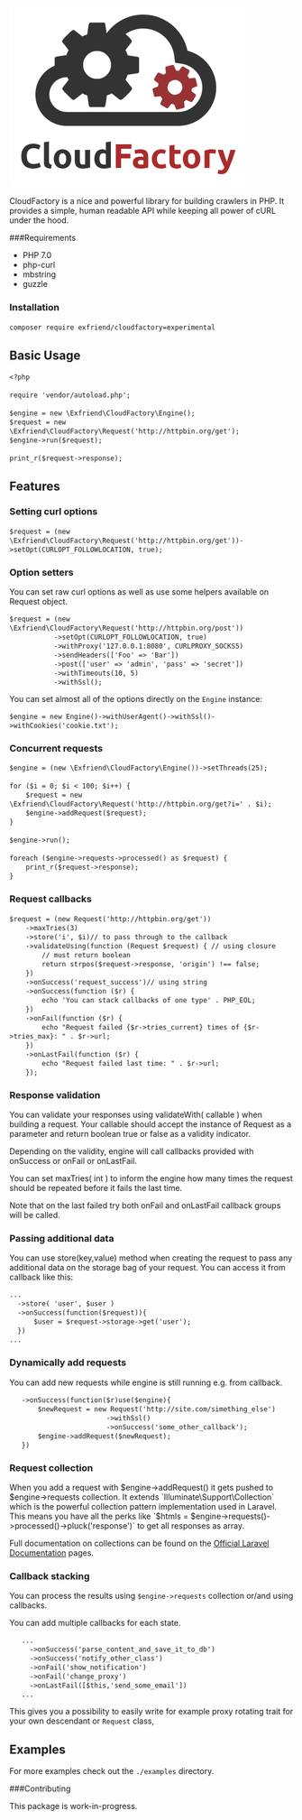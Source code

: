 ![logo](docs/v1.png)

CloudFactory is a nice and powerful library for building crawlers in PHP. It provides a simple, human readable API while keeping all
power of cURL under the hood.

###Requirements

- PHP 7.0
- php-curl
- mbstring
- guzzle

### Installation

`composer require exfriend/cloudfactory=experimental`

## Basic Usage

```
<?php

require 'vendor/autoload.php';

$engine = new \Exfriend\CloudFactory\Engine();
$request = new \Exfriend\CloudFactory\Request('http://httpbin.org/get');
$engine->run($request);

print_r($request->response);
```

## Features

### Setting curl options
```
$request = (new \Exfriend\CloudFactory\Request('http://httpbin.org/get'))->setOpt(CURLOPT_FOLLOWLOCATION, true);
```


### Option setters
You can set raw curl options as well as use some helpers available on Request object.

```
$request = (new \Exfriend\CloudFactory\Request('http://httpbin.org/post'))
           ->setOpt(CURLOPT_FOLLOWLOCATION, true)
           ->withProxy('127.0.0.1:8080', CURLPROXY_SOCKS5)
           ->sendHeaders(['Foo' => 'Bar'])
           ->post(['user' => 'admin', 'pass' => 'secret'])
           ->withTimeouts(10, 5)
           ->withSsl();
```
You can set almost all of the options directly on the `Engine` instance:

```
$engine = new Engine()->withUserAgent()->withSsl()->withCookies('cookie.txt');
```


### Concurrent requests

```
$engine = (new \Exfriend\CloudFactory\Engine())->setThreads(25);

for ($i = 0; $i < 100; $i++) {
    $request = new \Exfriend\CloudFactory\Request('http://httpbin.org/get?i=' . $i);
    $engine->addRequest($request);
}

$engine->run();

foreach ($engine->requests->processed() as $request) {
    print_r($request->response);
}
```

### Request callbacks

```
$request = (new Request('http://httpbin.org/get'))
    ->maxTries(3)
    ->store('i', $i)// to pass through to the callback
    ->validateUsing(function (Request $request) { // using closure
        // must return boolean
        return strpos($request->response, 'origin') !== false;
    })
    ->onSuccess('request_success')// using string
    ->onSuccess(function ($r) {
        echo 'You can stack callbacks of one type' . PHP_EOL;
    })
    ->onFail(function ($r) {
        echo "Request failed {$r->tries_current} times of {$r->tries_max}: " . $r->url;
    })
    ->onLastFail(function ($r) {
        echo "Request failed last time: " . $r->url;
    });
```

### Response validation

You can validate your responses using validateWith( callable )
when building a request. Your callable should accept the instance of Request as a parameter
and return boolean true or false as a validity indicator.

Depending on the validity, engine will call callbacks provided with onSuccess or onFail or onLastFail.

You can set maxTries( int ) to inform the engine how many times the request
should be repeated before it fails the last time.

Note that on the last failed try both onFail and onLastFail callback groups will be called.

### Passing additional data

You can use store(key,value) method when creating the request to
pass any additional data on the storage bag of your request.
You can access it from callback like this:
```
...
  ->store( 'user', $user )
  ->onSuccess(function($request)){
      $user = $request->storage->get('user');
  })
...
```

### Dynamically add requests
You can add new requests while engine is still running e.g. from callback.

```
   ->onSuccess(function($r)use($engine){
       $newRequest = new Request('http://site.com/simething_else')
                        ->withSsl()
                        ->onSuccess('some_other_callback');
       $engine->addRequest($newRequest);
   })
```

### Request collection

When you add a request with $engine->addRequest() it gets pushed to $engine->requests collection.
It extends `Illuminate\Support\Collection` which is the powerful
collection pattern implementation used in Laravel. This means you have all
the perks like `$htmls = $engine->requests()->processed()->pluck('response')` to get all responses as array.

Full documentation on collections can be found on the [Official Laravel Documentation](https://laravel.com/docs/5.2/collections) pages.

### Callback stacking

You can process the results using `$engine->requests` collection or/and using callbacks.

You can add multiple callbacks for each state.
```
   ...
     ->onSuccess('parse_content_and_save_it_to_db')
     ->onSuccess('notify_other_class')
     ->onFail('show_notification')
     ->onFail('change_proxy')
     ->onLastFail([$this,'send_some_email'])
   ...
```

This gives you a possibility to easily write for example proxy 
rotating trait for your own descendant or `Request` class,

## Examples

For more examples check out the `./examples` directory.


###Contributing

This package is work-in-progress.